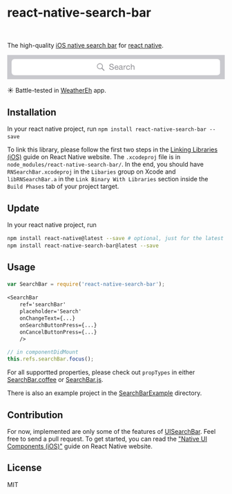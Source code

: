 # react-native-search-bar

<a href="https://www.npmjs.com/package/react-native-search-bar"><img src="https://badge.fury.io/js/react-native-search-bar.svg" alt="" height="18"></a>

The high-quality [iOS native search bar](https://developer.apple.com/library/ios/documentation/UserExperience/Conceptual/UIKitUICatalog/UISearchBar.html) for [react native](https://facebook.github.io/react-native/).

<img src="SearchBar.png"/>

:sunny: Battle-tested in [WeatherEh](http://weathereh.hanzhao.name/) app.

## Installation

In your react native project, run `npm install react-native-search-bar --save`

To link this library, please follow the first two steps in the [Linking Libraries (iOS)](http://facebook.github.io/react-native/docs/linking-libraries-ios.html) guide on React Native website. The `.xcodeproj` file is in `node_modules/react-native-search-bar/`. In the end, you should have `RNSearchBar.xcodeproj` in the `Libaries` group on Xcode and `libRNSearchBar.a` in the `Link Binary With Libraries` section inside the `Build Phases` tab of your project target.

## Update

In your react native project, run

```Bash
npm install react-native@latest --save # optional, just for the latest react-native
npm install react-native-search-bar@latest --save
```

## Usage

```javascript
var SearchBar = require('react-native-search-bar');
```

```JSX
<SearchBar
	ref='searchBar'
	placeholder='Search'
	onChangeText={...}
	onSearchButtonPress={...}
	onCancelButtonPress={...}
	/>
```

```javascript
// in componentDidMount
this.refs.searchBar.focus();
```

For all supportted properties, please check out `propTypes` in either [SearchBar.coffee](SearchBar.coffee) or [SearchBar.js](SearchBar.js).

There is also an example project in the [SearchBarExample](SearchBarExample) directory.

## Contribution

For now, implemented are only some of the features of [UISearchBar](https://developer.apple.com/library/ios/documentation/UIKit/Reference/UISearchBar_Class/).
Feel free to send a pull request. To get started, you can read the ["Native UI Components (iOS)"](http://facebook.github.io/react-native/docs/native-components-ios.html) guide on React Native website.

## License

MIT

